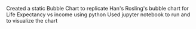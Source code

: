 Created a static Bubble Chart to replicate Han's Rosling's bubble chart for Life Expectancy vs income using python Used jupyter notebook to run and to visualize the chart
